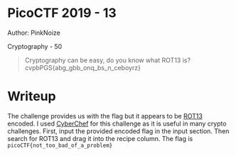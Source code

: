 # PicoCTF 2019 - 13
Author: PinkNoize

Cryptography - 50

> Cryptography can be easy, do you know what ROT13 is? cvpbPGS{abg_gbb_onq_bs_n_ceboyrz}


# Writeup

The challenge provides us with the flag but it appears to be [ROT13](https://en.wikipedia.org/wiki/ROT13) encoded. I used [CyberChef](https://gchq.github.io/CyberChef/) for this challenge as it is useful in many crypto challenges. First, input the provided encoded flag in the input section. Then search for ROT13 and drag it into the recipe column. The flag is `picoCTF{not_too_bad_of_a_problem}`
